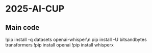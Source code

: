 # 2025-AI-CUP
## Main code
!pip install -q datasets openai-whisper\n
pip install -U bitsandbytes transformers
!pip install openai
!pip install whisperx
